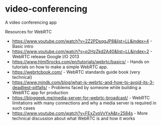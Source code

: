 # video-conferencing
A video conferencing app

Resources for WebRTC
- https://www.youtube.com/watch?v=2Z2PDsqgJP8&list=LL&index=4 - Basic intro
- https://www.youtube.com/watch?v=p2HzZkd2A40&list=LL&index=2 - WebRTC release Google I/O 2013
- https://www.html5rocks.com/en/tutorials/webrtc/basics/ - Hands on tutorials on how to make a simple WebRTC app.
- https://webrtcbook.com/  - WebRTC standards guide book (very technical)
- https://www.mindk.com/blog/what-is-webrtc-and-how-to-avoid-its-3-deadliest-pitfalls/ - Problems faced by someone while building a WebRTC app for production
- https://bloggeek.me/media-server-for-webrtc-broadcast/ - WebRTC limitations with many connections and why a media server is required in such cases
- https://www.youtube.com/watch?v=FExZvpVvYxA&t=2584s - More technical discussion about what WebRTC is and how it works
